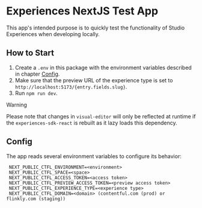 # Experiences NextJS Test App

This app's intended purpose is to quickly test the functionality of Studio Experiences when developing locally.

## How to Start

1. Create a `.env` in this package with the environment variables described in chapter [Config](#config).
2. Make sure that the preview URL of the experience type is set to `http://localhost:5173/{entry.fields.slug}`.
3. Run `npm run dev`.

> [!WARNING]
> Please note that changes in `visual-editor` will only be reflected at runtime if the `experiences-sdk-react` is rebuilt as it lazy loads this dependency.

## Config

The app reads several environment variables to configure its behavior:

```
 NEXT_PUBLIC_CTFL_ENVIRONMENT=<environment>
 NEXT_PUBLIC_CTFL_SPACE=<space>
 NEXT_PUBLIC_CTFL_ACCESS_TOKEN=<access token>
 NEXT_PUBLIC_CTFL_PREVIEW_ACCESS_TOKEN=<preview access token>
 NEXT_PUBLIC_CTFL_EXPERIENCE_TYPE=<experience type>
 NEXT_PUBLIC_CTFL_DOMAIN=<domain> (contentful.com (prod) or flinkly.com (staging))
```
